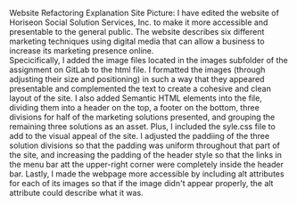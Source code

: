 Website Refactoring Explanation
Site Picture: 
        I have edited the website of Horiseon Social Solution Services, Inc. to make it more accessible and presentable to the general public. 
The website describes six different marketing techniques using digital media that can allow a business to increase its marketing presence online.  
Specicifically, I added the image files located in the images subfolder of the assignment on GitLab to the html file. I formatted the images (through adjusting their size and positioning) in such a way that they appeared presentable and complemented the text to create a cohesive and clean layout of the site. I also added Semantic HTML elements into the file, dividing them into a header on the top, a footer on the bottom, three divisions for half of the marketing solutions presented, and grouping the remaining three solutions as an asset. Plus, I included the syle.css file to add to the visual appeal of the site.  I adjusted the paddiing of the three solution divisions so that the padding was uniform throughout that part of the site, and increasing the padding of the header style so that the links in the menu bar att the upper-right corner were completely inside the header bar. Lastly, I made the webpage more accessible by including alt attributes for each of its images so that if the image didn't appear properly, the alt attribute could describe what it was.